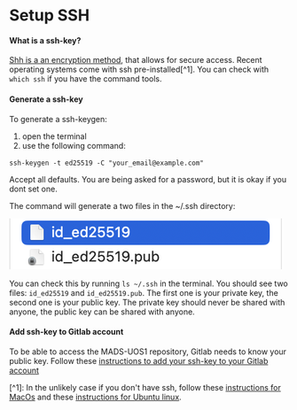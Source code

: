 # Setup SSH

#### **What is a ssh-key?**

[Shh is a an encryption method](https://www.ssh.com/academy), that allows for secure access. Recent operating systems come with ssh pre-installed\[^1\].
You can check with `which ssh` if you have the command tools.

#### **Generate a ssh-key**

To generate a ssh-keygen:

1. open the terminal
1. use the following command:

```
ssh-keygen -t ed25519 -C "your_email@example.com"
```

Accept all defaults. You are being asked for a password, but it is okay if you dont set one.

The command will generate a two files in the ~/.ssh directory:

![alt text](../../docs/img/ssh_files.png)

You can check this by running `ls ~/.ssh` in the terminal. You should see two files: `id_ed25519` and `id_ed25519.pub`. The first one is your private key, the second one is your public key. The private key should never be shared with anyone, the public key can be shared with anyone.

#### **Add ssh-key to Gitlab account**

To be able to access the MADS-UOS1 repository, Gitlab needs to know your public key. Follow these [instructions to add your ssh-key to your Gitlab account](https://docs.gitlab.com/ee/user/ssh.html#add-an-ssh-key-to-your-gitlab-account)

\[^1\]: In the unlikely case if you don't have ssh, follow these [instructions for MacOs](https://osxdaily.com/2022/07/08/turn-on-ssh-mac/) and these [instructions for Ubuntu linux](https://ubuntu.com/server/docs/service-openssh).
